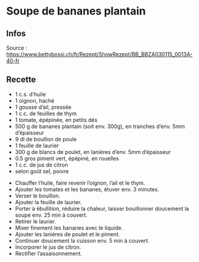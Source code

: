 # Soupe de bananes plantain

## Infos

Source : https://www.bettybossi.ch/fr/Rezept/ShowRezept/BB_BBZA030115_0013A-40-fr

## Recette

-  1 c.s.        d’huile
-  1             oignon, haché
-  1             gousse d’ail, pressée
-  1 c.c.        de feuilles de thym
-  1             tomate, épépinée, en petits dés
-  500 g         de bananes plantain (soit env. 300g), en tranches d’env. 5mm d’épaisseur
-  9 dl          de bouillon de poule
-  1             feuille de laurier
-  300 g         de blancs de poulet, en lanières d’env. 5mm d’épaisseur
-  0.5           gros piment vert, épépiné, en rouelles
-  1 c.c.        de jus de citron
-  selon goût    sel, poivre

+  Chauffer l’huile, faire revenir l’oignon, l’ail et le thym.
+  Ajouter les tomates et les bananes, étuver env. 3 minutes.
+  Verser le bouillon.
+  Ajouter la feuille de laurier.
+  Porter à ébullition, réduire la chaleur, laisser bouillonner doucement la soupe env. 25 min à couvert.
+  Retirer le laurier.
+  Mixer finement les bananes avec le liquide.
+  Ajouter les lanières de poulet et le piment.
+  Continuer doucement la cuisson env. 5 min à couvert.
+  Incorporer le jus de citron.
+  Rectifier l’assaisonnement.
